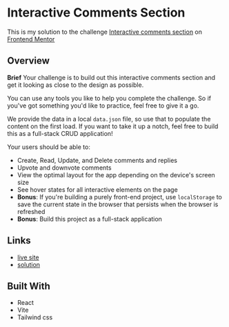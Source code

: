 # Interactive Comments Section
This is my solution to the challenge [Interactive comments section](https://www.frontendmentor.io/challenges/interactive-comments-section-iG1RugEG9) on [Frontend Mentor](https://www.frontendmentor.io/)

## Overview

**Brief**
Your challenge is to build out this interactive comments section and get it looking as close to the design as possible.

You can use any tools you like to help you complete the challenge. So if you've got something you'd like to practice, feel free to give it a go.

We provide the data in a local  `data.json`  file, so use that to populate the content on the first load. If you want to take it up a notch, feel free to build this as a full-stack CRUD application!

Your users should be able to:

-   Create, Read, Update, and Delete comments and replies
-   Upvote and downvote comments
-   View the optimal layout for the app depending on the device's screen size
-   See hover states for all interactive elements on the page
-   **Bonus**: If you're building a purely front-end project, use  `localStorage`  to save the current state in the browser that persists when the browser is refreshed
-   **Bonus**: Build this project as a full-stack application

## Links
- [live site](https://fantastic-chimera-d291aa.netlify.app/)
- [solution](https://www.frontendmentor.io/solutions/interactive-comments-sections-using-react-and-tailwind-79MUKb_eZG)

## Built With
- React
- Vite
- Tailwind css